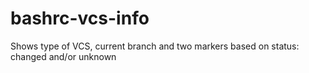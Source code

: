 # bashrc-vcs-info

Shows type of VCS, current branch and two markers based on status: changed and/or unknown